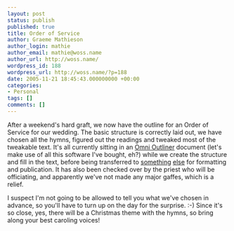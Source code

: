 ```yaml
---
layout: post
status: publish
published: true
title: Order of Service
author: Graeme Mathieson
author_login: mathie
author_email: mathie@woss.name
author_url: http://woss.name/
wordpress_id: 188
wordpress_url: http://woss.name/?p=188
date: 2005-11-21 18:45:43.000000000 +00:00
categories:
- Personal
tags: []
comments: []
---
```

After a weekend's hard graft, we now have the outline for an Order of Service for our wedding.  The basic structure is correctly laid out, we have chosen all the hymns, figured out the readings and tweaked most of the tweakable text.  It's all currently sitting in an <a href="http://www.omnigroup.com/applications/omnioutliner/">Omni Outliner</a> document (let's make use of all this software I've bought, eh?) while we create the structure and fill in the text, before being transferred to <a href="http://www.quark.com/products/xpress/" title="QuarkXPress">something</a> <a href="http://www.adobe.com/products/indesign/main.html" title="Adobe InDesign">else</a> for formatting and publication.  It has also been checked over by the priest who will be officiating, and apparently we've not made any major gaffes, which is a relief.

I suspect I'm not going to be allowed to tell you what we've chosen in advance, so you'll have to turn up on the day for the surprise. :-)  Since it's so close, yes, there will be a Christmas theme with the hymns, so bring along your best caroling voices!
